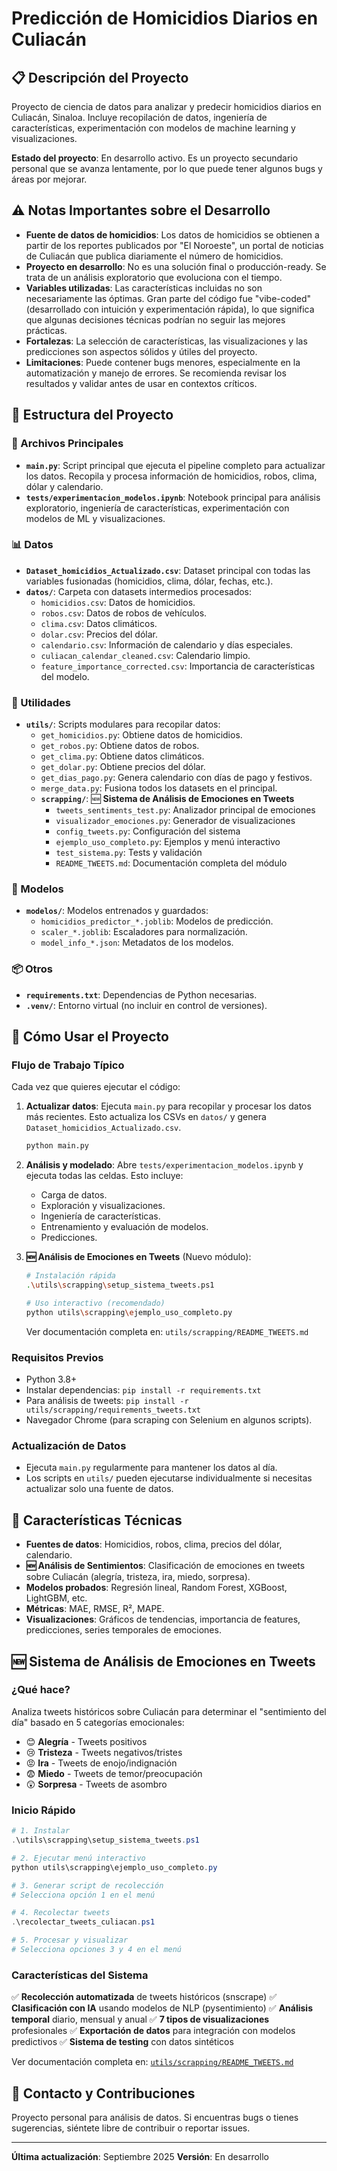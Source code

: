 # Predicción de Homicidios Diarios en Culiacán

## 📋 Descripción del Proyecto

Proyecto de ciencia de datos para analizar y predecir homicidios diarios en Culiacán, Sinaloa. Incluye recopilación de datos, ingeniería de características, experimentación con modelos de machine learning y visualizaciones.

**Estado del proyecto**: En desarrollo activo. Es un proyecto secundario personal que se avanza lentamente, por lo que puede tener algunos bugs y áreas por mejorar.

## ⚠️ Notas Importantes sobre el Desarrollo

- **Fuente de datos de homicidios**: Los datos de homicidios se obtienen a partir de los reportes publicados por "El Noroeste", un portal de noticias de Culiacán que publica diariamente el número de homicidios.
- **Proyecto en desarrollo**: No es una solución final o producción-ready. Se trata de un análisis exploratorio que evoluciona con el tiempo.
- **Variables utilizadas**: Las características incluidas no son necesariamente las óptimas. Gran parte del código fue "vibe-coded" (desarrollado con intuición y experimentación rápida), lo que significa que algunas decisiones técnicas podrían no seguir las mejores prácticas.
- **Fortalezas**: La selección de características, las visualizaciones y las predicciones son aspectos sólidos y útiles del proyecto.
- **Limitaciones**: Puede contener bugs menores, especialmente en la automatización y manejo de errores. Se recomienda revisar los resultados y validar antes de usar en contextos críticos.

## 📁 Estructura del Proyecto

### 🔧 Archivos Principales

- **`main.py`**: Script principal que ejecuta el pipeline completo para actualizar los datos. Recopila y procesa información de homicidios, robos, clima, dólar y calendario.
- **`tests/experimentacion_modelos.ipynb`**: Notebook principal para análisis exploratorio, ingeniería de características, experimentación con modelos de ML y visualizaciones.

### 📊 Datos

- **`Dataset_homicidios_Actualizado.csv`**: Dataset principal con todas las variables fusionadas (homicidios, clima, dólar, fechas, etc.).
- **`datos/`**: Carpeta con datasets intermedios procesados:
  - `homicidios.csv`: Datos de homicidios.
  - `robos.csv`: Datos de robos de vehículos.
  - `clima.csv`: Datos climáticos.
  - `dolar.csv`: Precios del dólar.
  - `calendario.csv`: Información de calendario y días especiales.
  - `culiacan_calendar_cleaned.csv`: Calendario limpio.
  - `feature_importance_corrected.csv`: Importancia de características del modelo.

### 🔧 Utilidades

- **`utils/`**: Scripts modulares para recopilar datos:
  - `get_homicidios.py`: Obtiene datos de homicidios.
  - `get_robos.py`: Obtiene datos de robos.
  - `get_clima.py`: Obtiene datos climáticos.
  - `get_dolar.py`: Obtiene precios del dólar.
  - `get_dias_pago.py`: Genera calendario con días de pago y festivos.
  - `merge_data.py`: Fusiona todos los datasets en el principal.
  - **`scrapping/`**: 🆕 **Sistema de Análisis de Emociones en Tweets**
    - `tweets_sentiments_test.py`: Analizador principal de emociones
    - `visualizador_emociones.py`: Generador de visualizaciones
    - `config_tweets.py`: Configuración del sistema
    - `ejemplo_uso_completo.py`: Ejemplos y menú interactivo
    - `test_sistema.py`: Tests y validación
    - `README_TWEETS.md`: Documentación completa del módulo

### 🤖 Modelos

- **`modelos/`**: Modelos entrenados y guardados:
  - `homicidios_predictor_*.joblib`: Modelos de predicción.
  - `scaler_*.joblib`: Escaladores para normalización.
  - `model_info_*.json`: Metadatos de los modelos.

### 📦 Otros

- **`requirements.txt`**: Dependencias de Python necesarias.
- **`.venv/`**: Entorno virtual (no incluir en control de versiones).

## 🚀 Cómo Usar el Proyecto

### Flujo de Trabajo Típico

Cada vez que quieres ejecutar el código:

1. **Actualizar datos**: Ejecuta `main.py` para recopilar y procesar los datos más recientes. Esto actualiza los CSVs en `datos/` y genera `Dataset_homicidios_Actualizado.csv`.

   ```bash
   python main.py
   ```
2. **Análisis y modelado**: Abre `tests/experimentacion_modelos.ipynb` y ejecuta todas las celdas. Esto incluye:

   - Carga de datos.
   - Exploración y visualizaciones.
   - Ingeniería de características.
   - Entrenamiento y evaluación de modelos.
   - Predicciones.

3. **🆕 Análisis de Emociones en Tweets** (Nuevo módulo):

   ```bash
   # Instalación rápida
   .\utils\scrapping\setup_sistema_tweets.ps1
   
   # Uso interactivo (recomendado)
   python utils\scrapping\ejemplo_uso_completo.py
   ```
   
   Ver documentación completa en: `utils/scrapping/README_TWEETS.md`

### Requisitos Previos

- Python 3.8+
- Instalar dependencias: `pip install -r requirements.txt`
- Para análisis de tweets: `pip install -r utils/scrapping/requirements_tweets.txt`
- Navegador Chrome (para scraping con Selenium en algunos scripts).

### Actualización de Datos

- Ejecuta `main.py` regularmente para mantener los datos al día.
- Los scripts en `utils/` pueden ejecutarse individualmente si necesitas actualizar solo una fuente de datos.

## 🎯 Características Técnicas

- **Fuentes de datos**: Homicidios, robos, clima, precios del dólar, calendario.
- **🆕 Análisis de Sentimientos**: Clasificación de emociones en tweets sobre Culiacán (alegría, tristeza, ira, miedo, sorpresa).
- **Modelos probados**: Regresión lineal, Random Forest, XGBoost, LightGBM, etc.
- **Métricas**: MAE, RMSE, R², MAPE.
- **Visualizaciones**: Gráficos de tendencias, importancia de features, predicciones, series temporales de emociones.

## 🆕 Sistema de Análisis de Emociones en Tweets

### ¿Qué hace?

Analiza tweets históricos sobre Culiacán para determinar el "sentimiento del día" basado en 5 categorías emocionales:

- 😊 **Alegría** - Tweets positivos
- 😢 **Tristeza** - Tweets negativos/tristes
- 😡 **Ira** - Tweets de enojo/indignación
- 😨 **Miedo** - Tweets de temor/preocupación
- 😲 **Sorpresa** - Tweets de asombro

### Inicio Rápido

```powershell
# 1. Instalar
.\utils\scrapping\setup_sistema_tweets.ps1

# 2. Ejecutar menú interactivo
python utils\scrapping\ejemplo_uso_completo.py

# 3. Generar script de recolección
# Selecciona opción 1 en el menú

# 4. Recolectar tweets
.\recolectar_tweets_culiacan.ps1

# 5. Procesar y visualizar
# Selecciona opciones 3 y 4 en el menú
```

### Características del Sistema

✅ **Recolección automatizada** de tweets históricos (snscrape)
✅ **Clasificación con IA** usando modelos de NLP (pysentimiento)
✅ **Análisis temporal** diario, mensual y anual
✅ **7 tipos de visualizaciones** profesionales
✅ **Exportación de datos** para integración con modelos predictivos
✅ **Sistema de testing** con datos sintéticos

Ver documentación completa en: [`utils/scrapping/README_TWEETS.md`](utils/scrapping/README_TWEETS.md)

## 📧 Contacto y Contribuciones

Proyecto personal para análisis de datos. Si encuentras bugs o tienes sugerencias, siéntete libre de contribuir o reportar issues.

---

**Última actualización**: Septiembre 2025
**Versión**: En desarrollo
